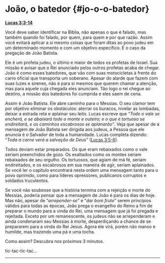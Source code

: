 # João, o batedor {#jo-o-o-batedor}

[**Lucas 3:3-14**](http://bibliaonline.com.br/acf/lc/3/3-14)

Você deve saber identificar na Bíblia, não apenas o que é falado, mas também quando foi falado, por quem, para quem e por que razão. Assim você evitará aplicar a si mesmo coisas que foram ditas ao povo judeu em um determinado momento e com um objetivo específico. É o caso da pregação de João Batista.

Ele é um profeta judeu, o último e maior de todos os profetas de Israel. Sua missão é avisar que o Rei anunciado pelos outros profetas acaba de chegar. João é como esses batedores, que vão com suas motocicletas à frente do carro oficial que transporta um soberano. Apesar do alarde que fazem com suas luzes e sirenes, não é para si mesmos que querem chamar a atenção, mas para aquele cuja chegada eles anunciam. Tão logo o rei chegue ao destino, a missão dos batedores foi cumprida e eles saem de cena.

Assim é João Batista. Ele abre caminho para o Messias. O seu clamor tem por objetivo eliminar os obstáculos: aterrar os buracos, nivelar as lombadas, deixar a estrada reta e aplainar seu leito. Lucas escreve que “_Todo o vale se encherá, e se abaixará todo o monte e outeiro; e o que é tortuoso se endireitará, e os caminhos escabrosos se aplanarão”_. Veja que apesar de a mensagem de João Batista ser dirigida aos judeus, a Pessoa que ele anuncia é o Salvador de toda a humanidade. Lucas completa dizendo: “_Toda a carne verá a salvação de Deus”_ ([Lucas 3:5-6](http://bibliaonline.com.br/acf/lc/3/5-6)).

Todos deviam estar preparados. Os que eram rebaixados como o vale seriam preenchidos de gozo. Os exaltados como os montes seriam rebaixados de seu orgulho. Os tortuosos, que agiam de má fé, seriam endireitados, e os escabrosos em sua maneira de agir, seriam aplainados. Se você ler o capítulo encontrará nesta ordem uma mensagem tanto para o povo oprimido, como para líderes opressores, publicanos corruptos e soldados truculentos.

Se você não soubesse que a história termina com a rejeição e morte do Messias, poderia pensar que a mensagem de João é para os dias de hoje. Mas não, apesar de “_arrepender-se”_ e “_dar bom fruto”_ serem princípios válidos para todas as épocas, João prega o evangelho do Reino a fim de preparar o mundo para a vinda do Rei, uma mensagem que já foi pregada e rejeitada. Exceto por um remanescente, os judeus não se arrependeram e ainda condenaram seu Messias à morte, desperdiçando a chance de se prepararem para a vinda do Rei Jesus. Agora ele virá, porém não manso e humilde, mas trazendo uma pá e uma tocha.

Como assim? Descubra nos próximos 3 minutos.

tic-tac-tic-tac...

*****